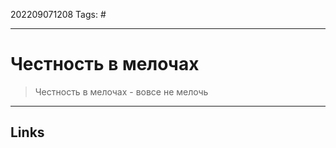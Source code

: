 202209071208
Tags: #

---

# Честность в мелочах
> Честность в мелочах - вовсе не мелочь

---
## Links